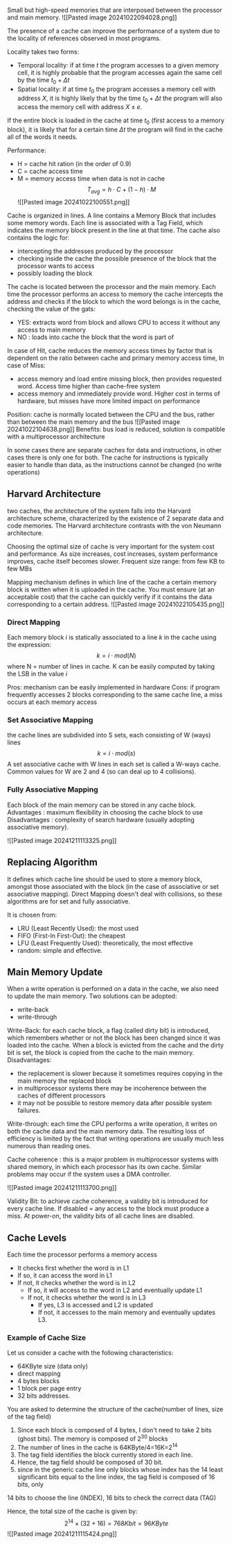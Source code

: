Small but high-speed memories that are interposed between the processor and main memory.
![[Pasted image 20241022094028.png]]

The presence of a cache can improve the performance of a system due to the locality of references observed in most programs. 

Locality takes two forms: 
- Temporal locality: if at time $t$ the program accesses to a given memory cell, it is highly probable that the program accesses again the same cell by the time $t_0 + \Delta t$
- Spatial locality: if at time $t_0$ the program accesses a memory cell with address $X$, it is highly likely that by the time $t_0 + \Delta t$ the program will also access the memory cell with address $X ± e$.

If the entire block is loaded in the cache at time $t_0$ (first access to a memory block), it is likely that for a certain time $\Delta t$ the program will find in the cache all of the words it needs.

Performance:
- H = cache hit ration (in the order of 0.9)
- C = cache access time
- M = memory access time when data is not in cache
$$
T_{avg} = h\cdot C + (1-h)\cdot M
$$
![[Pasted image 20241022100551.png]]

Cache is organized in lines. A line contains a Memory Block that includes some memory words. Each line is associated with a Tag Field, which indicates the memory block present in the line at that time.
The cache also contains the logic for:
- intercepting the addresses produced by the processor
- checking inside the cache the possible presence of the block that the processor wants to access
- possibly loading the block

The cache is located between the processor and the main memory. Each time the processor performs an access to memory the cache intercepts the address and checks if the block to which the word belongs is in the cache, checking the value of the gats:
- YES: extracts word from block and allows CPU to access it without any access to main memory
- NO : loads into cache the block that the word is part of

In case of Hit, cache reduces the memory access times by factor that is dependent on the ratio between cache and primary memory access time,
In case of Miss: 
- access memory and load entire missing block, then provides requested word. Access time higher than cache-free system
- access memory and immediately provide word. Higher cost in terms of hardware, but misses have more limited impact on performance

Position: cache is normally located between the CPU and the bus, rather than between the main memory and the bus
![[Pasted image 20241022104638.png]]
Benefits: bus load is reduced, solution is compatible with a multiprocessor architecture

In some cases there are separate caches for data and instructions, in other cases there is only one for both.
The cache for instructions is typically easier to handle than data, as the instructions cannot be changed (no write operations)
## Harvard Architecture
two caches, the architecture of the system falls into the Harvard architecture scheme, characterized by the existence of 2 separate data and code memories. The Harvard architecture contrasts with the von Neumann architecture.

Choosing the optimal size of cache is very important for the system cost and performance.
As size increases, cost increases, system performance improves, cache itself becomes slower.
Frequent size range: from few KB to few MBs

Mapping mechanism defines in which line of the cache a certain memory block is written when it is uploaded in the cache. You must ensure (at an acceptable cost) that the cache can quickly verify if it contains the data corresponding to a certain address.
![[Pasted image 20241022105435.png]]
### Direct Mapping
Each memory block *i* is statically associated to a line *k* in the cache using the expression: 
$$
k = i\cdot mod(N)
$$
where N = number of lines in cache. K can be easily computed by taking the LSB in the value *i*

Pros: mechanism can be easily implemented in hardware
Cons: if program frequently accesses 2 blocks corresponding to the same cache line, a miss occurs at each memory access
### Set Associative Mapping
the cache lines are subdivided into S sets, each consisting of W (ways) lines
$$ k = i\cdot mod(s)$$
A set associative cache with W lines in each set is called a W-ways cache. 
Common values for W are 2 and 4 (so can deal up to 4 collisions).

### Fully Associative Mapping
Each block of the main memory can be stored in any cache block. 
Advantages : maximum flexibility in choosing the cache block to use 
Disadvantages : complexity of search hardware (usually adopting associative memory).

![[Pasted image 20241211113325.png]]

## Replacing Algorithm

It defines which cache line should be used to store a memory block, amongst those associated with the block (in the case of associative or set associative mapping).
Direct Mapping doesn't deal with collisions, so these algorithms are for set and fully associative.

It is chosen from: 
- LRU (Least Recently Used): the most used 
- FIFO (First-In First-Out): the cheapest 
- LFU (Least Frequently Used): theoretically, the most effective
- random: simple and effective.

## Main Memory Update
When a write operation is performed on a data in the cache, we also need to update the main memory. 
Two solutions can be adopted: 
- write-back 
- write-through

Write-Back: for each cache block, a flag (called dirty bit) is introduced, which remembers whether or not the block has been changed since it was loaded into the cache.
When a block is evicted from the cache and the dirty bit is set, the block is copied from the cache to the main memory. 
Disadvantages:
- the replacement is slower because it sometimes requires copying in the main memory the replaced block 
- in multiprocessor systems there may be incoherence between the caches of different processors
- it may not be possible to restore memory data after possible system failures.

Write-through: each time the CPU performs a write operation, it writes on both the cache data and the main memory data. The resulting loss of efficiency is limited by the fact that writing operations are usually much less numerous than reading ones.

Cache coherence : this is a major problem in multiprocessor systems with shared memory, in which each processor has its own cache. Similar problems may occur if the system uses a DMA controller.

![[Pasted image 20241211113700.png]]

Validity Bit: to achieve cache coherence, a validity bit is introduced for every cache line.
If disabled = any access to the block must produce a miss.
At power-on, the validity bits of all cache lines are disabled.

## Cache Levels
Each time the processor performs a memory access 
- It checks first whether the word is in L1 
- If so, it can access the word in L1
- If not, it checks whether the word is in L2
	- If so, it will access to the word in L2 and eventually update L1
	- If not, it checks whether the word is in L3
		- If yes, L3 is accessed and L2 is updated 
		- If not, it accesses to the main memory and eventually updates L3.

### Example of Cache Size
Let us consider a cache with the following characteristics: 
- 64KByte size (data only)
- direct mapping
- 4 bytes blocks
- 1 block per page entry
- 32 bits addresses. 

You are asked to determine the structure of the cache(number of lines, size of the tag field)

1. Since each block is composed of 4 bytes, I don't need to take 2 bits (ghost bits). 
   The memory is composed of $2^{30}$ blocks
2. The number of lines in the cache is 64KByte/4=16K=$2^{14}$
3. The tag field identifies the block currently stored in each line.
4. Hence, the tag field should be composed of 30 bit.
5. since in the generic cache line only blocks whose index has the 14 least significant bits equal to the line index, the tag field is composed of 16 bits, only

14 bits to choose the line (INDEX), 16 bits to check the correct data (TAG)

Hence, the total size of the cache is given by: $$2^{14} \times (32+16) = 768Kbit = 96KByte $$![[Pasted image 20241211115424.png]]